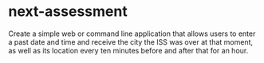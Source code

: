 # next-assessment
Create a simple web or command line application that allows users to enter a past date and time and receive the city the ISS was over at that moment, as well as its location every ten minutes before and after that for an hour.
